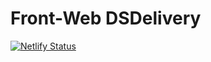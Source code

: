 # Front-Web DSDelivery

[![Netlify Status](https://api.netlify.com/api/v1/badges/cf89abde-2490-4260-b16d-ac8033a957a4/deploy-status)](https://app.netlify.com/sites/confident-wilson-448908/deploys)
